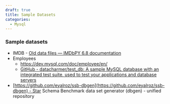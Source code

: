 ```yaml
---
draft: true
title: Sample Datasets
categories:
  - Mysql
---
```

### Sample datasets

* IMDB - [Old data files — IMDbPY 6.8 documentation](https://imdbpy.readthedocs.io/en/latest/usage/ptdf.html)
* Employees
    * https://dev.mysql.com/doc/employee/en/
    * [GitHub - datacharmer/test\_db: A sample MySQL database with an integrated test suite, used to test your applications and database servers](https://github.com/datacharmer/test_db)
* [https://github.com/eyalroz/ssb-dbgen](https://github.com/eyalroz/ssb-dbgen) - Star Schema Benchmark data set generator (dbgen) - unified repository

<br>
<br>
<br>
<br>
